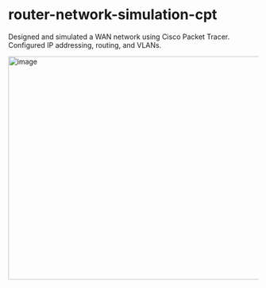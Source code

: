 # router-network-simulation-cpt
Designed and simulated a WAN network using Cisco Packet Tracer. Configured IP addressing, routing, and VLANs.

<img width="619" height="449" alt="image" src="https://github.com/user-attachments/assets/2e844aef-7b00-4204-96aa-5d234448ebbd" />
